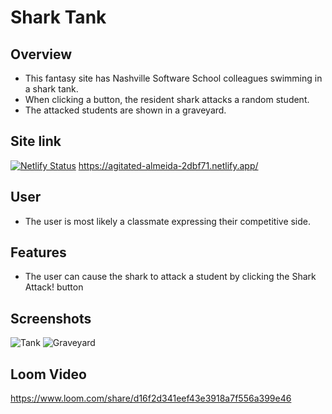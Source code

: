 # Shark Tank

## Overview
- This fantasy site has Nashville Software School colleagues swimming in a shark tank.
- When clicking a button, the resident shark attacks a random student.
- The attacked students are shown in a graveyard.
  
## Site link
[![Netlify Status](https://api.netlify.com/api/v1/badges/d2e582bc-9b47-4325-bac5-fe70d6d85e32/deploy-status)](https://app.netlify.com/sites/agitated-almeida-2dbf71/deploys)
https://agitated-almeida-2dbf71.netlify.app/

## User
- The user is most likely a classmate expressing their competitive side.

## Features
- The user can cause the shark to attack a student by clicking the Shark Attack! button
  
## Screenshots
![Tank](https://user-images.githubusercontent.com/51683901/116959424-383a0b80-ac63-11eb-86f3-1e14d94d9df0.png)
![Graveyard](https://user-images.githubusercontent.com/51683901/116958196-5e5dac80-ac5f-11eb-8c4f-aa5062bd404c.png)

## Loom Video
https://www.loom.com/share/d16f2d341eef43e3918a7f556a399e46
  

